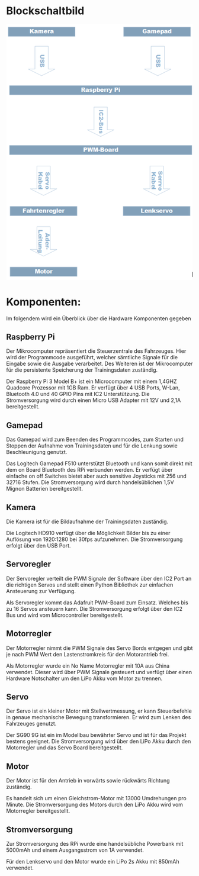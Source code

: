 # **Blockschaltbild**

![](../media/abbildung1.PNG)



# **Komponenten**:

Im folgendem wird ein Überblick über die Hardware Komponenten gegeben

## Raspberry Pi

Der Mikrocomputer repräsentiert die Steuerzentrale des Fahrzeuges. Hier wird der Programmcode ausgeführt, welcher sämtliche Signale für die Eingabe sowie die Ausgabe verarbeitet. Des Weiteren ist der Mikrocomputer für die persistente Speicherung der Trainingsdaten zuständig.

Der Raspberry Pi 3 Model B+ ist ein Microcomputer mit einem 1,4GHZ Quadcore Prozessor mit 1GB Ram. Er verfügt über 4 USB Ports, W-Lan, Bluetooth 4.0 und 40 GPIO Pins mit IC2 Unterstützung. Die Stromversorgung wird durch einen Micro USB Adapter mit 12V und 2,1A bereitgestellt.

## Gamepad

Das Gamepad wird zum Beenden des Programmcodes, zum Starten und Stoppen der Aufnahme von Trainingsdaten und für die Lenkung sowie Beschleunigung genutzt.

Das Logitech Gamepad F510 unterstützt Bluetooth und kann somit direkt mit dem on Board Bluetooth des RPi verbunden werden. Er verfügt über einfache on off Switches bietet aber auch sensitive Joysticks mit 256 und 32716 Stufen. Die Stromversorgung wird durch handelsüblichen 1,5V Mignon Batterien bereitgestellt.

## Kamera

Die Kamera ist für die Bildaufnahme der Trainingsdaten zuständig.

Die Logitech HD910 verfügt über die Möglichkeit Bilder bis zu einer Auflösung von 1920:1280 bei 30fps aufzunehmen. Die Stromversorgung erfolgt über den USB Port.

## Servoregler

Der Servoregler verteilt die PWM Signale der Software über den IC2 Port an die richtigen Servos und stellt einen Python Bibliothek zur einfachen Ansteuerung zur Verfügung. 

Als Servoregler kommt das Adafruit PWM-Board zum Einsatz. Welches bis zu 16 Servos ansteuern kann. Die Stromversorgung erfolgt über den IC2 Bus und wird vom Microcontroller bereitgestellt.

## Motorregler

Der Motorregler nimmt die PWM Signale des Servo Bords entgegen und gibt je nach PWM Wert den Lastenstromkreis für den Motorantrieb frei.

Als Motorregler wurde ein No Name Motorregler mit 10A aus China verwendet. Dieser wird über PWM Signale gesteuert und verfügt über einen Hardware Notschalter um den LiPo Akku vom Motor zu trennen.

## Servo

Der Servo ist ein kleiner Motor mit Stellwertmessung, er kann Steuerbefehle in genaue mechanische Bewegung transformieren. Er wird zum Lenken des Fahrzeuges genutzt.

Der SG90 9G ist ein im Modellbau bewährter Servo und ist für das Projekt bestens geeignet. Die Stromversorgung wird über den LiPo Akku durch den Motorregler und das Servo Board bereitgestellt.

## Motor

Der Motor ist für den Antrieb in vorwärts sowie rückwärts Richtung zuständig. 

Es handelt sich um einen Gleichstrom-Motor mit 13000 Umdrehungen pro Minute. Die Stromversorgung des Motors durch den LiPo Akku wird vom Motorregler bereitgestellt.

## Stromversorgung

Zur Stromversorgung des RPi wurde eine handelsübliche Powerbank mit 5000mAh und einem Ausgangsstrom von 1A verwendet.

Für den Lenkservo und den Motor wurde ein LiPo 2s Akku mit 850mAh verwendet.

